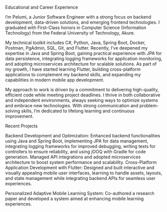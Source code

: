 Educational and Career Experience

I’m Pelumi, a Junior Software Engineer with a strong focus on backend development, data-driven solutions, and emerging frontend technologies. I graduated with First-Class honors in Computer Science (Information Technology) from the Federal University of Technology, Akure.

My technical toolkit includes C#, Python, Java, Spring Boot, Docker, Postman, PgAdmin, SQL, Git, and Flutter. Recently, I’ve deepened my expertise in Java and Spring Boot, gaining practical experience with JPA for data persistence, integrating logging frameworks for application monitoring, and adopting microservices architecture for scalable solutions. As part of my growth, I have started learning Flutter, building cross-platform applications to complement my backend skills, and expanding my capabilities in modern mobile app development.

My approach to work is driven by a commitment to delivering high-quality, efficient code while meeting project deadlines. I thrive in both collaborative and independent environments, always seeking ways to optimize systems and embrace new technologies. With strong communication and problem-solving skills, I’m dedicated to lifelong learning and continuous improvement.

Recent Projects

Backend Development and Optimization: Enhanced backend functionalities using Java and Spring Boot, implementing JPA for data management, integrating logging frameworks for improved debugging, writing tests for controllers to ensure reliability, and using jOOQ with Gradle for code generation. Managed API integrations and adopted microservices architecture to boost system performance and scalability.
Cross-Platform Application Development with Flutter: Designed and built interactive and visually appealing mobile user interfaces, learning to handle assets, layouts, and state management while integrating backend APIs for seamless user experiences.

Personalized Adaptive Mobile Learning System: Co-authored a research paper and developed a system aimed at enhancing mobile learning experiences.
